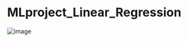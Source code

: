 # MLproject_Linear_Regression

![image](https://user-images.githubusercontent.com/72297106/123540494-e55d6b80-d75c-11eb-8b21-0096f9c189c2.png)
